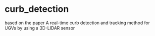# curb_detection
based on the paper A real-time curb detection and tracking method for UGVs by using a 3D-LIDAR sensor
